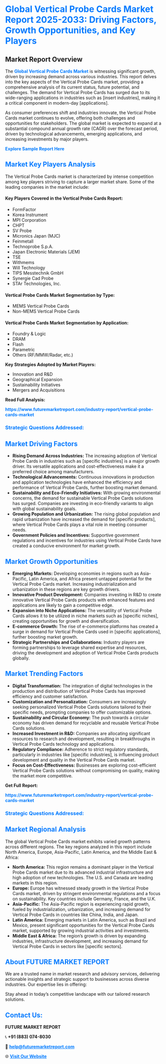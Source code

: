 <h1 style="color: #007BFF;">Global Vertical Probe Cards Market Report 2025-2033: Driving Factors, Growth Opportunities, and Key Players</h1>

<section id="overview">
<h2>Market Report Overview</h2>
<p>The <a href="https://www.futuremarketreport.com/industry-report/vertical-probe-cards-market" style="color: #007BFF; text-decoration: none;"><strong>Global Vertical Probe Cards Market</strong></a> is witnessing significant growth, driven by increasing demand across various industries. This report delves into the key aspects of the Vertical Probe Cards market, providing a comprehensive analysis of its current status, future potential, and challenges. The demand for Vertical Probe Cards has surged due to its wide-ranging applications in industries such as [insert industries], making it a critical component in modern-day [applications].</p>
<p>As consumer preferences shift and industries innovate, the Vertical Probe Cards market continues to evolve, offering both challenges and opportunities for stakeholders. The global market is expected to expand at a substantial compound annual growth rate (CAGR) over the forecast period, driven by technological advancements, emerging applications, and increasing investments by major players.</p>
</section>

<section id="overview">
<p><a href="https://www.futuremarketreport.com/request-sample/reportId=76483" style="color: #007BFF; text-decoration: none;"><strong>Explore Sample Report Here</strong></a></p>
</section>

<section id="key-players">
<h2 style="color: #007BFF;">Market Key Players Analysis</h2>
<p>The Vertical Probe Cards market is characterized by intense competition among key players striving to capture a larger market share. Some of the leading companies in the market include:</p>
<h4>Key Players Covered in the Vertical Probe Cards Report:</h4>
<ul><li>FormFactor</li><li>Korea Instrument</li><li>MPI Corporation</li><li>CHPT</li><li>SV Probe</li><li>Micronics Japan (MJC)</li><li>Feinmetall</li><li>Technoprobe S.p.A.</li><li>Japan Electronic Materials (JEM)</li><li>TSE</li><li>Withmems</li><li>Will Technology</li><li>TIPS Messtechnik GmbH</li><li>Synergie Cad Probe</li><li>STAr Technologies, Inc.</li></ul>
<h4>Vertical Probe Cards Market Segmentation by Type:</h4>
<ul><li>MEMS Vertical Probe Cards</li><li>Non-MEMS Vertical Probe Cards</li></ul>

<h4>Vertical Probe Cards Market Segmentation by Application:</h4>
<ul><li>Foundry &amp; Logic</li><li>DRAM</li><li>Flash</li><li>Parametric</li><li>Others (RF/MMW/Radar, etc.)</li></ul>
<p><strong>Key Strategies Adopted by Market Players:</strong></p>
<ul>
<li>Innovation and R&D</li>
<li>Geographical Expansion</li>
<li>Sustainability Initiatives</li>
<li>Mergers and Acquisitions</li>
</ul>
</section>

<section>
<p><strong>Read Full Analysis: </strong></p><a href="https://www.futuremarketreport.com/industry-report/vertical-probe-cards-market" style="color: #007BFF; text-decoration: none;"><strong>https://www.futuremarketreport.com/industry-report/vertical-probe-cards-market</strong></a>
<h3 style="color: #007BFF;">Strategic Questions Addressed:</h3>
</section>

<section id="driving-factors">
<h2 style="color: #007BFF;">Market Driving Factors</h2>
<ul>
<li><strong>Rising Demand Across Industries:</strong> The increasing adoption of Vertical Probe Cards in industries such as [specific industries] is a major growth driver. Its versatile applications and cost-effectiveness make it a preferred choice among manufacturers.</li>
<li><strong>Technological Advancements:</strong> Continuous innovations in production and application technologies have enhanced the efficiency and performance of Vertical Probe Cards, further boosting market demand.</li>
<li><strong>Sustainability and Eco-Friendly Initiatives:</strong> With growing environmental concerns, the demand for sustainable Vertical Probe Cards solutions has surged. Companies are investing in eco-friendly variants to align with global sustainability goals.</li>
<li><strong>Growing Population and Urbanization:</strong> The rising global population and rapid urbanization have increased the demand for [specific products], where Vertical Probe Cards plays a vital role in meeting consumer needs.</li>
<li><strong>Government Policies and Incentives:</strong> Supportive government regulations and incentives for industries using Vertical Probe Cards have created a conducive environment for market growth.</li>
</ul>
</section>

<section id="growth-opportunities">
<h2 style="color: #007BFF;">Market Growth Opportunities</h2>
<ul>
<li><strong>Emerging Markets:</strong> Developing economies in regions such as Asia-Pacific, Latin America, and Africa present untapped potential for the Vertical Probe Cards market. Increasing industrialization and urbanization in these regions are key growth drivers.</li>
<li><strong>Innovative Product Development:</strong> Companies investing in R&D to create innovative Vertical Probe Cards products with enhanced features and applications are likely to gain a competitive edge.</li>
<li><strong>Expansion into Niche Applications:</strong> The versatility of Vertical Probe Cards allows it to be utilized in niche markets such as [specific niches], creating opportunities for growth and diversification.</li>
<li><strong>E-commerce Growth:</strong> The rise of e-commerce platforms has created a surge in demand for Vertical Probe Cards used in [specific applications], further boosting market growth.</li>
<li><strong>Strategic Partnerships and Collaborations:</strong> Industry players are forming partnerships to leverage shared expertise and resources, driving the development and adoption of Vertical Probe Cards products globally.</li>
</ul>
</section>

<section id="trending-factors">
<h2 style="color: #007BFF;">Market Trending Factors</h2>
<ul>
<li><strong>Digital Transformation:</strong> The integration of digital technologies in the production and distribution of Vertical Probe Cards has improved efficiency and customer satisfaction.</li>
<li><strong>Customization and Personalization:</strong> Consumers are increasingly seeking personalized Vertical Probe Cards solutions tailored to their specific needs, prompting companies to offer customizable options.</li>
<li><strong>Sustainability and Circular Economy:</strong> The push towards a circular economy has driven demand for recyclable and reusable Vertical Probe Cards solutions.</li>
<li><strong>Increased Investment in R&D:</strong> Companies are allocating significant resources to research and development, resulting in breakthroughs in Vertical Probe Cards technology and applications.</li>
<li><strong>Regulatory Compliance:</strong> Adherence to strict regulatory standards, particularly in industries like [specific industries], is influencing product development and quality in the Vertical Probe Cards market.</li>
<li><strong>Focus on Cost-Effectiveness:</strong> Businesses are exploring cost-efficient Vertical Probe Cards solutions without compromising on quality, making the market more competitive.</li>
</ul>
</section>

<section>
<p><strong>Get Full Report: </strong></p><a href="https://www.futuremarketreport.com/industry-report/vertical-probe-cards-market" style="color: #007BFF; text-decoration: none;"><strong>https://www.futuremarketreport.com/industry-report/vertical-probe-cards-market</strong></a>
<h3 style="color: #007BFF;">Strategic Questions Addressed:</h3>
</section>


<section id="regional-analysis">
<h2 style="color: #007BFF;">Market Regional Analysis</h2>
<p>The global Vertical Probe Cards market exhibits varied growth patterns across different regions. The key regions analyzed in this report include North America, Europe, Asia-Pacific, Latin America, and the Middle East & Africa:</p>
<ul>
<li><strong>North America:</strong> This region remains a dominant player in the Vertical Probe Cards market due to its advanced industrial infrastructure and high adoption of new technologies. The U.S. and Canada are leading markets in this region.</li>
<li><strong>Europe:</strong> Europe has witnessed steady growth in the Vertical Probe Cards market, driven by stringent environmental regulations and a focus on sustainability. Key countries include Germany, France, and the U.K.</li>
<li><strong>Asia-Pacific:</strong> The Asia-Pacific region is experiencing rapid growth, fueled by industrialization, urbanization, and increasing demand for Vertical Probe Cards in countries like China, India, and Japan.</li>
<li><strong>Latin America:</strong> Emerging markets in Latin America, such as Brazil and Mexico, present significant opportunities for the Vertical Probe Cards market, supported by growing industrial activities and investments.</li>
<li><strong>Middle East & Africa:</strong> The region’s growth is driven by expanding industries, infrastructure development, and increasing demand for Vertical Probe Cards in sectors like [specific sectors].</li>
</ul>
</section>

<footer>
<h2 style="color: #007BFF;">About FUTURE MARKET REPORT</h2>
<p>We are a trusted name in market research and advisory services, delivering actionable insights and strategic support to businesses across diverse industries. Our expertise lies in offering:</p>

<p>Stay ahead in today’s competitive landscape with our tailored research solutions.</p>

<h2 style="color: #007BFF;">Contact Us:</h2>
<p><strong>FUTURE MARKET REPORT</strong></p>
<p>📞 <strong>+91 (883) 074-8030</strong></p>
<p>📧 <strong><a href="mailto:help@futuremarketreport.com" style="color: #007BFF;">help@futuremarketreport.com</a></strong></p>
<p>🌐 <strong><a href="https://www.futuremarketreport.com/" style="color: #007BFF;">Visit Our Website</a></strong></p>
</footer>